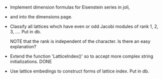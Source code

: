 

  * Implement dimension formulas for Eisenstein series in joli,

  * and into the dimensions page.

  * Classıfy all lattices whıch have even or odd Jacobi modules
    of rank 1, 2, 3, .... Put in db.

    NOTE that the rank is independent of the character. Is there
    an easy explanation?

  * Extend the function 'LatticeIndex()' so to accept more complex
    string initializations.
    DONE
    
  * Use lattice embedings to construct forms of lattice index.
    Put in db.